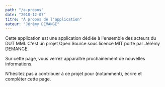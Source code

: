 ```yaml
---
path: "/a-propos"
date: "2018-12-07"
titre: "À propos de l'application"
auteur: "Jérémy DEMANGE"
---
```


Cette application est une application dédiée à l'ensemble des acteurs du DUT MMI. C'est un projet Open Source sous licence MIT porté par Jérémy DEMANGE.

Sur cette page, vous verrez apparaître prochainement de nouvelles informations.

N'hésitez pas à contribuer à ce projet pour (notamment), écrire et compléter cette page.
      